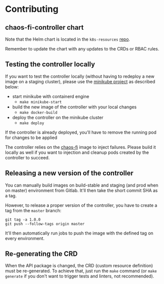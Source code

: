 # Contributing

## chaos-fi-controller chart

Note that the Helm chart is located in the `k8s-resources` [repo](https://github.com/DataDog/k8s-resources/tree/master/k8s/chaos-fi-controller).

Remember to update the chart with any updates to the CRDs or RBAC rules.

## Testing the controller locally

If you want to test the controller locally (without having to redeploy a new image on a staging cluster), please use the [minikube project](https://kubernetes.io/docs/setup/learning-environment/minikube/) as described below:

* start minikube with containerd engine
  * `make minikube-start`
* build the new image of the controller with your local changes
  * `make docker-build`
* deploy the controller on the minikube cluster
  * `make deploy`

If the controller is already deployed, you'll have to remove the running pod for changes to be applied

The controller relies on the [chaos-fi](https://github.com/DataDog/chaos-fi) image to inject failures. Please build it locally as well if you want to injection and cleanup pods created by the controller to succeed.

## Releasing a new version of the controller

You can manually build images on build-stable and staging (and prod when on master) environment from Gitlab. It'll then take the short commit SHA as a tag.

However, to release a proper version of the controller, you have to create a tag from the `master` branch:

```
git tag -a 1.0.0
git push --follow-tags origin master
```

It'll then automatically run jobs to push the image with the defined tag on every environment.

## Re-generating the CRD

When the API package is changed, the CRD (custom resource definition) must be re-generated. To achieve that, just run the `make` command (or `make generate` if you don't want to trigger tests and linters, not recommended).
